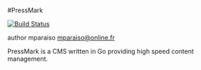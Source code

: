 #PressMark

[![Build Status](https://travis-ci.org/Mparaiso/PressMark.svg?branch=master)](https://travis-ci.org/Mparaiso/PressMark)

author mparaiso <mparaiso@online.fr>

PressMark is a CMS written in Go providing high speed content management.